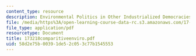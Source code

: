 ```yaml
---
content_type: resource
description: Environmental Politics in Other Industrialized Democracies
file: /media/https%3A/open-learning-course-data-rc.s3.amazonaws.com/17-32-environmental-politics-and-policy-spring-2003/58d2e75b00391de52c053c77b1545553_173218comparitiveenviro.pdf
file_type: application/pdf
resourcetype: Document
title: 173218comparitiveenviro.pdf
uid: 58d2e75b-0039-1de5-2c05-3c77b1545553
---
```

